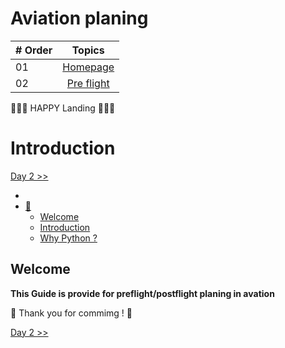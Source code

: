 # Aviation planing

|   # Order   | Topics                                                    |
|-----------|:-------------------------------------------------------------------------------------------------------------: |
|  01   |  [Homepage](./readme.md)      |
|  02   |  [Pre flight](./preflight/preflight.md)  |

🧡🧡🧡 HAPPY Landing 🧡🧡🧡
<div align="Left">

  <h1>Introduction</h1>

<div>

[Day 2 >>](./preflight/preflight.md)

<!-- ![30DaysOfPython](./images/30DaysOfPython_banner3@2x.png) -->

- [](#-30-days-of-python)
- [📘 ](#-day-1)
  - [Welcome](#welcome)
  - [Introduction](#introduction)
  - [Why Python ?](#why-python-)
  
## Welcome
  **This Guide is provide for preflight/postflight planing in avation**

🎉 Thank you for commimg ! 🎉

[Day 2 >>](./preflight/preflight.md)
